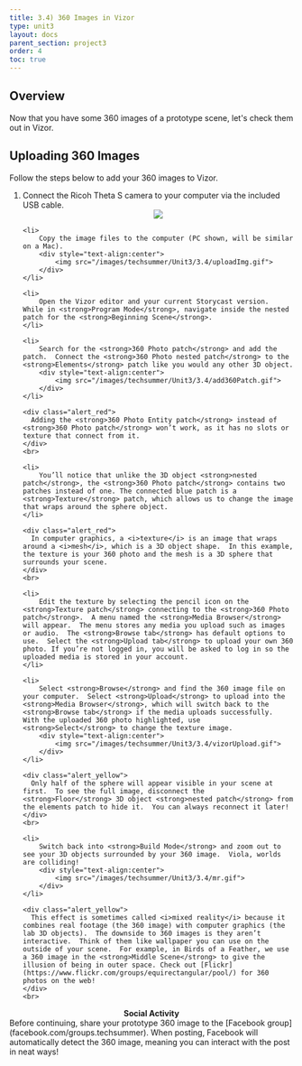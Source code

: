 ```yaml
---
title: 3.4) 360 Images in Vizor
type: unit3
layout: docs
parent_section: project3
order: 4
toc: true
---
```

## Overview
Now that you have some 360 images of a prototype scene, let's check them out in Vizor.

## Uploading 360 Images
Follow the steps below to add your 360 images to Vizor.

<ol>
	<li>
		Connect the Ricoh Theta S camera to your computer via the included USB cable.
		<div style="text-align:center">
			<img src="/images/techsummer/Unit3/3.4/connectRicoh.gif">
		</div>
	</li>

	<li>
		Copy the image files to the computer (PC shown, will be similar on a Mac).
		<div style="text-align:center">
			<img src="/images/techsummer/Unit3/3.4/uploadImg.gif">
		</div>
	</li>

	<li>
		Open the Vizor editor and your current Storycast version.  While in <strong>Program Mode</strong>, navigate inside the nested patch for the <strong>Beginning Scene</strong>.
	</li>

	<li>
		Search for the <strong>360 Photo patch</strong> and add the patch.  Connect the <strong>360 Photo nested patch</strong> to the <strong>Elements</strong> patch like you would any other 3D object.
		<div style="text-align:center">
			<img src="/images/techsummer/Unit3/3.4/add360Patch.gif">
		</div>
	</li>

	<div class="alert_red">
	  Adding the <strong>360 Photo Entity patch</strong> instead of <strong>360 Photo patch</strong> won’t work, as it has no slots or texture that connect from it.
	</div>
	<br>

	<li>
		You’ll notice that unlike the 3D object <strong>nested patch</strong>, the <strong>360 Photo patch</strong> contains two patches instead of one. The connected blue patch is a <strong>Texture</strong> patch, which allows us to change the image that wraps around the sphere object.  
	</li>

	<div class="alert_red">
	  In computer graphics, a <i>texture</i> is an image that wraps around a <i>mesh</i>, which is a 3D object shape.  In this example, the texture is your 360 photo and the mesh is a 3D sphere that surrounds your scene. 
	</div>
	<br>

	<li>
		Edit the texture by selecting the pencil icon on the <strong>Texture patch</strong> connecting to the <strong>360 Photo patch</strong>.  A menu named the <strong>Media Browser</strong> will appear.  The menu stores any media you upload such as images or audio.  The <strong>Browse tab</strong> has default options to use.  Select the <strong>Upload tab</strong> to upload your own 360 photo. If you’re not logged in, you will be asked to log in so the uploaded media is stored in your account.   
	</li>

 	<li>
 		Select <strong>Browse</strong> and find the 360 image file on your computer.  Select <strong>Upload</strong> to upload into the <strong>Media Browser</strong>, which will switch back to the <strong>Browse tab</strong> if the media uploads successfully.  With the uploaded 360 photo highlighted, use <strong>Select</strong> to change the texture image. 
 		<div style="text-align:center">
			<img src="/images/techsummer/Unit3/3.4/vizorUpload.gif">
		</div>
 	</li>

 	<div class="alert_yellow">
	  Only half of the sphere will appear visible in your scene at first.  To see the full image, disconnect the <strong>Floor</strong> 3D object <strong>nested patch</strong> from the elements patch to hide it.  You can always reconnect it later!  
	</div>
	<br>

	<li>
		Switch back into <strong>Build Mode</strong> and zoom out to see your 3D objects surrounded by your 360 image.  Viola, worlds are colliding!
		<div style="text-align:center">
			<img src="/images/techsummer/Unit3/3.4/mr.gif">
		</div> 
	</li>

	<div class="alert_yellow">
	  This effect is sometimes called <i>mixed reality</i> because it combines real footage (the 360 image) with computer graphics (the lab 3D objects).  The downside to 360 images is they aren’t interactive.  Think of them like wallpaper you can use on the outside of your scene.  For example, in Birds of a Feather, we use a 360 image in the <strong>Middle Scene</strong> to give the illusion of being in outer space. Check out [Flickr](https://www.flickr.com/groups/equirectangular/pool/) for 360 photos on the web!
	</div>
	<br>
</ol>

<div class="alert_green">
<div style="text-align:center">
  	<strong>Social Activity</strong>
  </div> 
	Before continuing, share your prototype 360 image to the [Facebook group](facebook.com/groups.techsummer).  When posting, Facebook will automatically detect the 360 image, meaning you can interact with the post in neat ways!  
</div>
